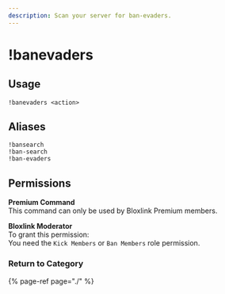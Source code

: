 ```yaml
---
description: Scan your server for ban-evaders.
---
```


# !banevaders

## Usage

```text
!banevaders <action>
```

## Aliases

```text
!bansearch
!ban-search
!ban-evaders
```

## Permissions

**Premium Command**  
This command can only be used by Bloxlink Premium members.

 **Bloxlink Moderator**   
To grant this permission:   
You need the `Kick Members` or `Ban Members` role permission.

### Return to Category

{% page-ref page="./" %}

